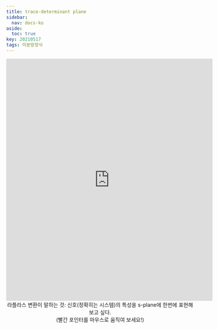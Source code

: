 ```yaml
---
title: trace-determinant plane
sidebar:
  nav: docs-ko
aside:
  toc: true
key: 20210517
tags: 미분방정식
---
```



<p align = "center">
  <iframe width= "110%" height = "650" src = "https://mathlets.org/javascript/build/linPhasePorMatrix.html" frameborder = "0"></iframe>
  <br>
  라플라스 변환이 말하는 것: 신호(정확히는 시스템)의 특성을 s-plane에 한번에 표현해보고 싶다.
  <br>
  (빨간 포인터를 마우스로 움직여 보세요!)
</p>
